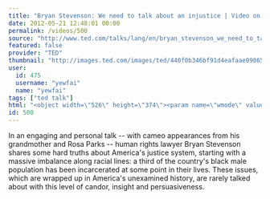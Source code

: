 ```yaml
---
title: "Bryan Stevenson: We need to talk about an injustice | Video on TED.com"
date: 2012-05-21 12:48:01 00:00
permalink: /videos/500
source: "http://www.ted.com/talks/lang/en/bryan_stevenson_we_need_to_talk_about_an_injustice.html"
featured: false
provider: "TED"
thumbnail: "http://images.ted.com/images/ted/440f0b346bf91d4eafaae0906597d4e31061365c_389x292.jpg"
user:
  id: 475
  username: "yewfai"
  name: "yewfai"
tags: ["ted talk"]
html: "<object width=\"526\" height=\"374\"><param name=\"wmode\" value=\"transparent\"><param name=\"movie\" value=\"http://video.ted.com/assets/player/swf/EmbedPlayer.swf\"><param name=\"allowFullScreen\" value=\"true\"><param name=\"allowScriptAccess\" value=\"always\"><param name=\"wmode\" value=\"transparent\"><param name=\"bgColor\" value=\"#ffffff\"><param name=\"flashvars\" value=\"vh=288&amp;ap=0&amp;vu=http://download.ted.com/talks/BryanStevenson_2012-320k.mp4&amp;su=http://images.ted.com/images/ted/tedindex/embed-posters/BryanStevenson-2012.embed_thumbnail.jpg&amp;vw=512\"><embed src=\"http://video.ted.com/assets/player/swf/EmbedPlayer.swf\" pluginspace=\"http://www.macromedia.com/go/getflashplayer\" type=\"application/x-shockwave-flash\" wmode=\"transparent\" bgcolor=\"#ffffff\" width=\"526\" height=\"374\" allowfullscreen=\"true\" allowscriptaccess=\"always\" flashvars=\"vh=288&amp;ap=0&amp;vu=http://download.ted.com/talks/BryanStevenson_2012-320k.mp4&amp;su=http://images.ted.com/images/ted/tedindex/embed-posters/BryanStevenson-2012.embed_thumbnail.jpg&amp;vw=512\"></embed></object>"
id: 500
---
```


In an engaging and personal talk -- with cameo appearances from his grandmother and Rosa Parks -- human rights lawyer Bryan Stevenson shares some hard truths about America's justice system, starting with a massive imbalance along racial lines: a third of the country's black male population has been incarcerated at some point in their lives. These issues, which are wrapped up in America's unexamined history, are rarely talked about with this level of candor, insight and persuasiveness.